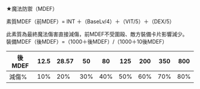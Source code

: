 ★魔法防禦（MDEF）

素質MDEF（前MDEF）= INT ＋（BaseLv/4）＋（VIT/5）＋（DEX/5）

此素質為最終魔法傷害直接減傷，前MDEF不受圍毆、敵方裝備卡片影響減少。
裝備MDEF（後MDEF）=（1000＋後MDEF）/（1000＋10後MDEF）

| 後MDEF | 12.5 | 28.57 | 50 | 80 | 125 | 200 | 350 | 800 |
|-------|------|-------|----|----|-----|-----|-----|-----|
| 減傷% | 10%  | 20%   | 30%| 40%| 50% | 60% | 70% | 80% |
